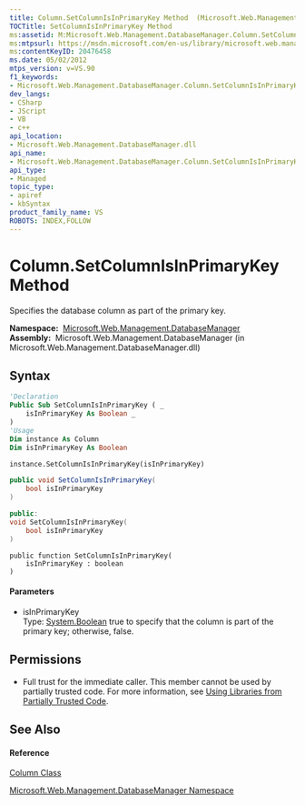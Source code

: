 ```yaml
---
title: Column.SetColumnIsInPrimaryKey Method  (Microsoft.Web.Management.DatabaseManager)
TOCTitle: SetColumnIsInPrimaryKey Method
ms:assetid: M:Microsoft.Web.Management.DatabaseManager.Column.SetColumnIsInPrimaryKey(System.Boolean)
ms:mtpsurl: https://msdn.microsoft.com/en-us/library/microsoft.web.management.databasemanager.column.setcolumnisinprimarykey(v=VS.90)
ms:contentKeyID: 20476458
ms.date: 05/02/2012
mtps_version: v=VS.90
f1_keywords:
- Microsoft.Web.Management.DatabaseManager.Column.SetColumnIsInPrimaryKey
dev_langs:
- CSharp
- JScript
- VB
- c++
api_location:
- Microsoft.Web.Management.DatabaseManager.dll
api_name:
- Microsoft.Web.Management.DatabaseManager.Column.SetColumnIsInPrimaryKey
api_type:
- Managed
topic_type:
- apiref
- kbSyntax
product_family_name: VS
ROBOTS: INDEX,FOLLOW
---
```


# Column.SetColumnIsInPrimaryKey Method

Specifies the database column as part of the primary key.

**Namespace:**  [Microsoft.Web.Management.DatabaseManager](microsoft-web-management-databasemanager-namespace.md)  
**Assembly:**  Microsoft.Web.Management.DatabaseManager (in Microsoft.Web.Management.DatabaseManager.dll)

## Syntax

``` vb
'Declaration
Public Sub SetColumnIsInPrimaryKey ( _
    isInPrimaryKey As Boolean _
)
'Usage
Dim instance As Column
Dim isInPrimaryKey As Boolean

instance.SetColumnIsInPrimaryKey(isInPrimaryKey)
```

``` csharp
public void SetColumnIsInPrimaryKey(
    bool isInPrimaryKey
)
```

``` c++
public:
void SetColumnIsInPrimaryKey(
    bool isInPrimaryKey
)
```

``` jscript
public function SetColumnIsInPrimaryKey(
    isInPrimaryKey : boolean
)
```

#### Parameters

  - isInPrimaryKey  
    Type: [System.Boolean](https://msdn.microsoft.com/en-us/library/a28wyd50\(v=vs.90\))  
    true to specify that the column is part of the primary key; otherwise, false.  

## Permissions

  - Full trust for the immediate caller. This member cannot be used by partially trusted code. For more information, see [Using Libraries from Partially Trusted Code](https://msdn.microsoft.com/en-us/library/8skskf63\(v=vs.90\)).

## See Also

#### Reference

[Column Class](column-class-microsoft-web-management-databasemanager.md)

[Microsoft.Web.Management.DatabaseManager Namespace](microsoft-web-management-databasemanager-namespace.md)

